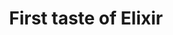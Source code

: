 ---
title: First taste of Elixir
description: What you get when you run iex in fresh Elixir project.
tableOfContents: false
---